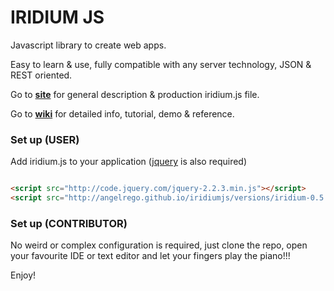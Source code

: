 
# IRIDIUM JS #

Javascript library to create web apps.

Easy to learn & use, fully compatible with any server technology, JSON & REST oriented.

Go to  **[site](https://angelrego.github.io/iridiumjs)** for general description & production iridium.js file.

Go to **[wiki](https://github.com/angelrego/iridiumjs/wiki)** for detailed info, tutorial, demo & reference.

### Set up (USER) ###
Add iridium.js to your application ([jquery](http://jquery.com/download/) is also required)


```html

<script src="http://code.jquery.com/jquery-2.2.3.min.js"></script>
<script src="http://angelrego.github.io/iridiumjs/versions/iridium-0.5.0.min.js"></script>
```
### Set up (CONTRIBUTOR) ###

No weird or complex configuration is required, just clone the repo, open your favourite IDE or text editor and let your fingers play the piano!!!

Enjoy!

